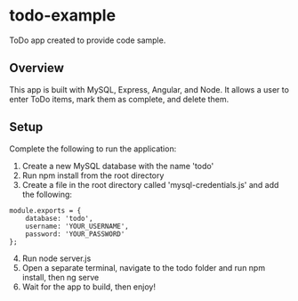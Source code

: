 # todo-example
 ToDo app created to provide code sample.
 
## Overview
This app is built with MySQL, Express, Angular, and Node. It allows a user to enter ToDo items, mark them as complete, and delete them.

## Setup
Complete the following to run the application:
1. Create a new MySQL database with the name 'todo'
2. Run npm install from the root directory
3. Create a file in the root directory called 'mysql-credentials.js' and add the following:
```
module.exports = {
    database: 'todo',
    username: 'YOUR_USERNAME',
    password: 'YOUR_PASSWORD'
};
```
4. Run node server.js
5. Open a separate terminal, navigate to the todo folder and run npm install, then ng serve
6. Wait for the app to build, then enjoy!

